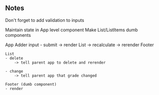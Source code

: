 ## Notes

Don't forget to add validation to inputs

Maintain state in App level component
Make List/ListItems dumb components

App
    Adder input
    - submit
        -> render List
        -> recalculate -> rerender Footer

    List
    - delete
        -> tell parent app to delete and rerender

    - change
        -> tell parent app that grade changed

    Footer (dumb component)
    - render
